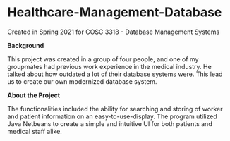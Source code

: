 # Healthcare-Management-Database
Created in Spring 2021 for COSC 3318 - Database Management Systems

**Background**

This project was created in a group of four people, and one of my groupmates had previous work experience in the medical industry.
He talked about how outdated a lot of their database systems were. This lead us to create our own modernized database system.

**About the Project**

The functionalities included the ability for searching and storing of worker and patient information on an easy-to-use-display.
The program utilized Java Netbeans to create a simple and intuitive UI for both patients and medical staff alike. 

